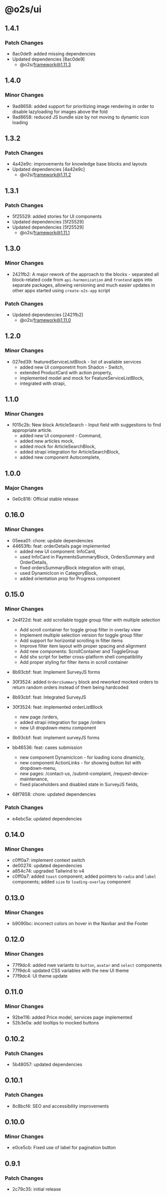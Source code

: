 # @o2s/ui

## 1.4.1

### Patch Changes

- 8ac0de9: added missing dependencies
- Updated dependencies [8ac0de9]
    - @o2s/framework@1.11.3

## 1.4.0

### Minor Changes

- 9ad8658: added support for prioritizing image rendering in order to disable lazyloading for images above the fold
- 9ad8658: reduced JS bundle size by not moving to dynamic icon loading

## 1.3.2

### Patch Changes

- 4a42e9c: improvements for knowledge base blocks and layouts
- Updated dependencies [4a42e9c]
    - @o2s/framework@1.11.2

## 1.3.1

### Patch Changes

- 5f25529: added stories for UI components
- Updated dependencies [5f25529]
- Updated dependencies [5f25529]
    - @o2s/framework@1.11.1

## 1.3.0

### Minor Changes

- 2421fb2: A major rework of the approach to the blocks - separated all block-related code from `api-harmonization` and `frontend` apps into separate packages, allowing versioning and much easier updates in other apps started using `create-o2s-app` script

### Patch Changes

- Updated dependencies [2421fb2]
    - @o2s/framework@1.11.0

## 1.2.0

### Minor Changes

- 027ed39: featuredServiceListBlock - list of available services
    - added new UI componetnt from Shadcn - Switch,
    - extended ProductCard with action property,
    - implemented model and mock for FeatureServiceListBlock,
    - integrated with strapi,

## 1.1.0

### Minor Changes

- f015c2b: New block ArticleSearch - Input field with suggestions to find appropriate article.
    - added new UI component - Command,
    - added new articles mock,
    - added mock for ArticleSearchBlock,
    - added strapi integration for ArticleSearchBlock,
    - added new component Autocomplete,

## 1.0.0

### Major Changes

- 0e0c816: Official stable release

## 0.16.0

### Minor Changes

- 05eea01: chore: update dependencies
- 44653fb: feat: orderDetails page implemented
    - added new UI component: InfoCard,
    - used InfoCard in PaymentsSummaryBlock, OrdersSummary and OrderDetails,
    - fixed ordersSummaryBlock integration with strapi,
    - used DynamicIcon in CategoryBlock,
    - added orientation prop for Progress component

## 0.15.0

### Minor Changes

- 2e4f22d: feat: add scrollable toggle group filter with multiple selection
    - Add scroll container for toggle group filter in overlay view
    - Implement multiple selection version for toggle group filter
    - Add support for horizontal scrolling in filter items
    - Improve filter item layout with proper spacing and alignment
    - Add new components: ScrollContainer and ToggleGroup
    - Add shx script for better cross-platform shell compatibility
    - Add proper styling for filter items in scroll container

- 8b93cbf: feat: Implement SurveyJS forms
- 30f3524: added `OrdersSummary` block and reworked mocked orders to return random orders instead of them being hardcoded
- 8b93cbf: feat: Integrated SurveyJS
- 30f3524: feat: implemented orderListBlock
    - new page /orders,
    - added strapi integration for page /orders
    - new UI dropdown-menu component

- 8b93cbf: feat: implement surveyJS forms
- bb46536: feat: cases submission
    - new component DynamicIcon - for loading icons dinamicly,
    - new component ActionLinks - for showing button list with dropdown-menu,
    - new pages: /contact-us, /submit-complaint, /request-device-maintenance,
    - fixed placeholders and disabled state in SurveyJS fields,

- 68f7858: chore: updated dependencies

### Patch Changes

- e4ebc5a: updated dependencies

## 0.14.0

### Minor Changes

- c0ff0a7: implement context switch
- de00274: updated dependencies
- a854c74: upgraded Tailwind to v4
- c0ff0a7: added `toast` component; added pointers to `radio` and `label` components; added `size` to `loading-overlay` component

## 0.13.0

### Minor Changes

- b9090bc: incorrect colors on hover in the Navbar and the Footer

## 0.12.0

### Minor Changes

- 77f9dc4: added nwe variants to `button`, `avatar` and `select` components
- 77f9dc4: updated CSS variables with the new UI theme
- 77f9dc4: UI theme update

## 0.11.0

### Minor Changes

- 92be116: added Price model, services page implemented
- 52b3e0a: add tooltips to mocked buttons

## 0.10.2

### Patch Changes

- 5b48057: updated dependencies

## 0.10.1

### Patch Changes

- 8c8bcf4: SEO and accessibility improvements

## 0.10.0

### Minor Changes

- e0ce5cb: Fixed use of label for pagination button

## 0.9.1

### Patch Changes

- 2c79c35: initial release
